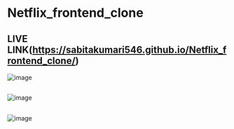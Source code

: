 # Netflix_frontend_clone
## LIVE LINK(https://sabitakumari546.github.io/Netflix_frontend_clone/)

![image](https://github.com/sabitakumari546/Netflix_frontend_clone/assets/89778962/3651cd08-b34e-4e73-b68e-766a4491843b)
##
![image](https://github.com/sabitakumari546/Netflix_frontend_clone/assets/89778962/6996db5b-dbcc-49e1-84e4-8938469a25d2)
##
![image](https://github.com/sabitakumari546/Netflix_frontend_clone/assets/89778962/ac2183f2-d7a7-4f79-bc48-84123ea5c2b6)

